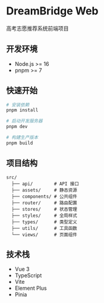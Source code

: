 # DreamBridge Web

高考志愿推荐系统前端项目

## 开发环境

- Node.js >= 16
- pnpm >= 7

## 快速开始

```bash
# 安装依赖
pnpm install

# 启动开发服务器
pnpm dev

# 构建生产版本
pnpm build
```

## 项目结构

```
src/
  ├── api/        # API 接口
  ├── assets/     # 静态资源
  ├── components/ # 公共组件
  ├── router/     # 路由配置
  ├── stores/     # 状态管理
  ├── styles/     # 全局样式
  ├── types/      # 类型定义
  ├── utils/      # 工具函数
  └── views/      # 页面组件
```

## 技术栈

- Vue 3
- TypeScript
- Vite
- Element Plus
- Pinia
